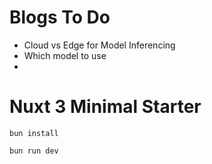 # Blogs To Do

- Cloud vs Edge for Model Inferencing
- Which model to use
-  



# Nuxt 3 Minimal Starter

`bun install`

`bun run dev`